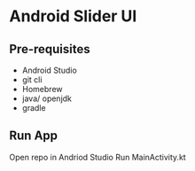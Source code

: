 # **Android Slider UI**

## **Pre-requisites**

- Android Studio
- git cli
- Homebrew
- java/ openjdk
- gradle

## **Run App**

Open repo in Andriod Studio
Run MainActivity.kt



